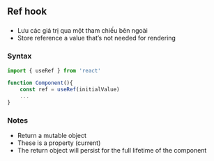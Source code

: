 ## Ref hook
###
- Lưu các giá trị qua một tham chiếu bên ngoài
- Store reference a value that’s not needed for rendering

### Syntax
``` jsx
import { useRef } from 'react'

function Component(){
    const ref = useRef(initialValue)
    ...
}
```

### Notes
- Return a mutable object
- These is a property (current)
- The return object will persist for the full lifetime of the component